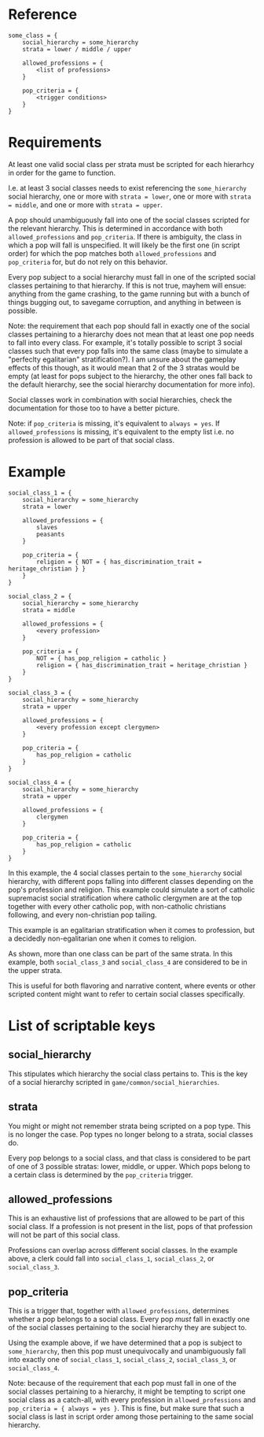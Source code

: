 # Reference
```
some_class = {
    social_hierarchy = some_hierarchy
    strata = lower / middle / upper

    allowed_professions = {
        <list of professions>
    }

    pop_criteria = {
        <trigger conditions>
    }
}
```

# Requirements
At least one valid social class per strata must be scripted for each hierarhcy
in order for the game to function.

I.e. at least 3 social classes needs to exist referencing the `some_hierarchy`
social hierarchy, one or more with `strata = lower`, one or more with
`strata = middle`, and one or more with `strata = upper`.

A pop should unambiguously fall into one of the social classes scripted for
the relevant hierarchy. This is determined in accordance with both
`allowed_professions` and `pop_criteria`. If there is ambiguity, the class in
which a pop will fall is unspecified. It will likely be the first one
(in script order) for which the pop matches both `allowed_professions` and
`pop_criteria` for, but do not rely on this behavior.

Every pop subject to a social hierarchy must fall in one of the scripted
social classes pertaining to that hierarchy. If this is not true,
mayhem will ensue: anything from the game crashing, to the game running but
with a bunch of things bugging out, to savegame corruption, and anything
in between is possible.

Note: the requirement that each pop should fall in exactly one of the social
classes pertaining to a hierarchy does not mean that at least one pop needs to
fall into every class. For example, it's totally possible to script
3 social classes such that every pop falls into the same class (maybe to
simulate a "perfeclty egalitarian" stratification?). I am unsure about the
gameplay effects of this though, as it would mean that 2 of the 3 stratas would
be empty (at least for pops subject to the hierarchy, the other ones fall back
to the default hierarchy, see the social hierarchy documentation for more info).

Social classes work in combination with social hierarchies, check the
documentation for those too to have a better picture.

Note: if `pop_criteria` is missing, it's equivalent to `always = yes`. If
`allowed_professions` is missing, it's equivalent to the empty list i.e. no
profession is allowed to be part of that social class.

# Example
```
social_class_1 = {
    social_hierarchy = some_hierarchy
    strata = lower

    allowed_professions = {
        slaves
        peasants
    }

    pop_criteria = {
        religion = { NOT = { has_discrimination_trait = heritage_christian } }
    }
}

social_class_2 = {
    social_hierarchy = some_hierarchy
    strata = middle

    allowed_professions = {
        <every profession>
    }

    pop_criteria = {
        NOT = { has_pop_religion = catholic }
        religion = { has_discrimination_trait = heritage_christian }
    }
}

social_class_3 = {
    social_hierarchy = some_hierarchy
    strata = upper

    allowed_professions = {
        <every profession except clergymen>
    }

    pop_criteria = {
        has_pop_religion = catholic
    }
}

social_class_4 = {
    social_hierarchy = some_hierarchy
    strata = upper

    allowed_professions = {
        clergymen
    }

    pop_criteria = {
        has_pop_religion = catholic
    }
}
```

In this example, the 4 social classes pertain to the `some_hierarchy`
social hierarchy, with different pops falling into different classes depending
on the pop's profession and religion.
This example could simulate a sort of catholic supremacist social stratification
where catholic clergymen are at the top together with every other catholic pop,
with non-catholic christians following, and every non-christian pop tailing.

This example is an egalitarian stratification when it comes to profession, but
a decidedly non-egalitarian one when it comes to religion.

As shown, more than one class can be part of the same strata. In this example,
both `social_class_3` and `social_class_4` are considered to be in the upper
strata.

This is useful for both flavoring and narrative content, where events or other
scripted content might want to refer to certain social classes specifically.

# List of scriptable keys
## social_hierarchy
This stipulates which hierarchy the social class pertains to. This is the key
of a social hierarchy scripted in `game/common/social_hierarchies`.

## strata
You might or might not remember strata being scripted on a pop type. This is
no longer the case. Pop types no longer belong to a strata, social classes do.

Every pop belongs to a social class, and that class is considered to be part of
one of 3 possible stratas: lower, middle, or upper. Which pops belong to a
certain class is determined by the `pop_criteria` trigger.

## allowed_professions
This is an exhaustive list of professions that are allowed to be part of this
social class. If a profession is not present in the list, pops of that
profession will not be part of this social class.

Professions can overlap across different social classes. In the example above,
a clerk could fall into `social_class_1`, `social_class_2`, or `social_class_3`.

## pop_criteria
This is a trigger that, together with `allowed_professions`, determines whether
a pop belongs to a social class.
Every pop _must_ fall in exactly one of the social classes pertaining to the
social hierarchy they are subject to.

Using the example above, if we have determined that a pop is subject to
`some_hierarchy`, then this pop must unequivocally and unambiguously fall into
exactly one of `social_class_1`, `social_class_2`, `social_class_3`,
or `social_class_4`.

Note: because of the requirement that each pop must fall in one of the social
classes pertaining to a hierarchy, it might be tempting to script one social
class as a catch-all, with every profession in `allowed_professions` and
`pop_criteria = { always = yes }`. This is fine, but make sure that such a
social class is last in script order among those pertaining to the same
social hierarchy.
